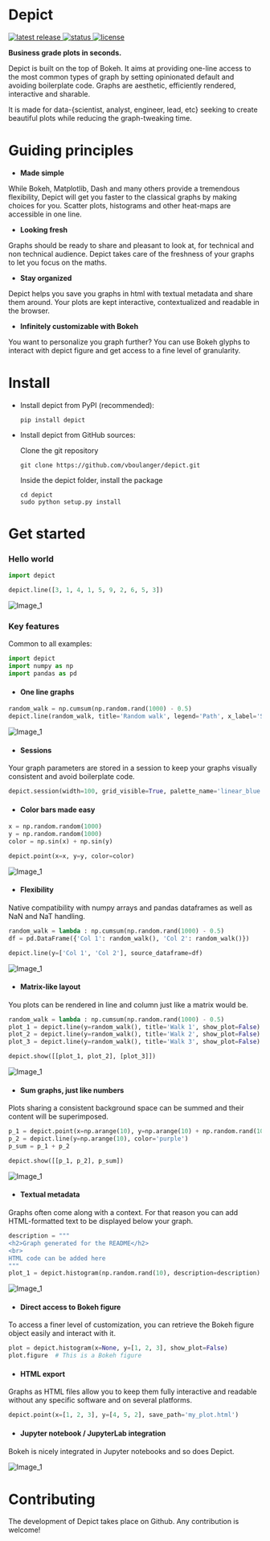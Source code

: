 # Depict

<a href="https://pypi.org/project/depict/">
<img src="https://img.shields.io/pypi/v/depict.svg" alt="latest release" />
</a>
<a href="https://pypi.org/project/depict/">
<img src="https://img.shields.io/pypi/status/depict.svg" alt="status" />
</a>
<a href="https://pypi.org/project/depict/">
<img src="https://img.shields.io/pypi/l/depict.svg" alt="license" />
</a>

**Business grade plots in seconds.**


Depict is built on the top of Bokeh. It aims at providing one-line access 
to the most common types of graph by setting opinionated default and avoiding 
boilerplate code. Graphs are aesthetic, efficiently rendered, interactive and
sharable.

It is made for data-{scientist, analyst, engineer, lead, etc} seeking to 
create beautiful plots while reducing the graph-tweaking time.

# Guiding principles
* **Made simple**

While Bokeh, Matplotlib, Dash and many others provide a tremendous flexibility,
Depict will get you faster to the classical graphs by making choices for you.
Scatter plots, histograms and other heat-maps are accessible in one line.
* **Looking fresh**

Graphs should be ready to share and pleasant to look at, for technical and 
 non technical audience. Depict takes care of the freshness of your graphs
 to let you focus on the maths. 
* **Stay organized**

Depict helps you save you graphs in html with textual metadata and share them
around. Your plots are kept interactive, contextualized and readable in the
browser.

* **Infinitely customizable with Bokeh**

You want to personalize you graph further? You can use Bokeh glyphs to 
interact with depict figure and get access to a fine level of granularity.

# Install


* Install depict from PyPI (recommended):

    `pip install depict`

* Install depict from GitHub sources:
    
    Clone the git repository
     
    `git clone https://github.com/vboulanger/depict.git`
   
    Inside the depict folder, install the package
    
  ```
  cd depict  
  sudo python setup.py install
  ```

# Get started
### Hello world

```python
import depict

depict.line([3, 1, 4, 1, 5, 9, 2, 6, 5, 3])
```
![Image_1](https://raw.githubusercontent.com/vboulanger/depict/master/images_read_me/plot_1.png)

### Key features
Common to all examples:
```python
import depict
import numpy as np
import pandas as pd
```
* #### One line graphs
```python
random_walk = np.cumsum(np.random.rand(1000) - 0.5)
depict.line(random_walk, title='Random walk', legend='Path', x_label='Step')
```
![Image_1](https://raw.githubusercontent.com/vboulanger/depict/master/images_read_me/plot_random_walk.png)
* #### Sessions
Your graph parameters are stored in a session to keep your graphs visually
consistent and avoid boilerplate code.
```python
depict.session(width=100, grid_visible=True, palette_name='linear_blue')
```

* #### Color bars made easy
```python
x = np.random.random(1000)
y = np.random.random(1000)
color = np.sin(x) + np.sin(y)

depict.point(x=x, y=y, color=color)
```
![Image_1](https://raw.githubusercontent.com/vboulanger/depict/master/images_read_me/colorbar.png)

* #### Flexibility
Native compatibility with numpy arrays and pandas dataframes as well as NaN and
NaT handling.
```python
random_walk = lambda : np.cumsum(np.random.rand(1000) - 0.5)
df = pd.DataFrame({'Col 1': random_walk(), 'Col 2': random_walk()})

depict.line(y=['Col 1', 'Col 2'], source_dataframe=df)
```
![Image_1](https://raw.githubusercontent.com/vboulanger/depict/master/images_read_me/plot_random_walk_2.png)

* #### Matrix-like layout
You plots can be rendered in line and column just like a matrix would be.
```python
random_walk = lambda : np.cumsum(np.random.rand(1000) - 0.5)
plot_1 = depict.line(y=random_walk(), title='Walk 1', show_plot=False)
plot_2 = depict.line(y=random_walk(), title='Walk 2', show_plot=False)
plot_3 = depict.line(y=random_walk(), title='Walk 3', show_plot=False)

depict.show([[plot_1, plot_2], [plot_3]])
```
![Image_1](https://raw.githubusercontent.com/vboulanger/depict/master/images_read_me/matrix-like-layout.png)

* #### Sum graphs, just like numbers
Plots sharing a consistent background space can be summed and their content
will be superimposed.
```python
p_1 = depict.point(x=np.arange(10), y=np.arange(10) + np.random.rand(10))
p_2 = depict.line(y=np.arange(10), color='purple')
p_sum = p_1 + p_2

depict.show([[p_1, p_2], p_sum])
```
![Image_1](https://raw.githubusercontent.com/vboulanger/depict/master/images_read_me/sum_graph.png)

* #### Textual metadata
Graphs often come along with a context. For that reason you can add
HTML-formatted text to be displayed below your graph.

```python
description = """
<h2>Graph generated for the README</h2>
<br>
HTML code can be added here
"""
plot_1 = depict.histogram(np.random.rand(10), description=description)
```
![Image_1](https://raw.githubusercontent.com/vboulanger/depict/master/images_read_me/hist_example_context.png)

* #### Direct access to Bokeh figure
To access a finer level of customization, you can retrieve the Bokeh figure
object easily and interact with it.  
```python
plot = depict.histogram(x=None, y=[1, 2, 3], show_plot=False)
plot.figure  # This is a Bokeh figure
```
* #### HTML export
Graphs as HTML files allow you to keep them fully interactive and readable
without any specific software and on several platforms.

```python
depict.point(x=[1, 2, 3], y=[4, 5, 2], save_path='my_plot.html')
```

* #### Jupyter notebook / JupyterLab integration
Bokeh is nicely integrated in Jupyter notebooks and so does Depict.

![Image_1](https://raw.githubusercontent.com/vboulanger/depict/master/images_read_me/notebook_integration.png)


# Contributing
The development of Depict takes place on Github. Any contribution is welcome!
 

